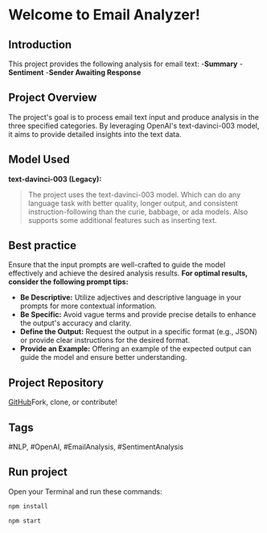 # Welcome to Email Analyzer!

## Introduction
This project provides the following analysis for email text: 
-**Summary**
-**Sentiment**
-**Sender Awaiting Response**
## Project Overview
The project's goal is to process email text input and produce analysis in the three specified categories. 
By leveraging OpenAI's text-davinci-003 model, it aims to provide detailed insights into the text data.

## Model Used
**text-davinci-003 (Legacy):**
>The project uses the text-davinci-003 model.
>Which can do any language task with better quality, 
>longer output, and consistent instruction-following
>than the curie, babbage, or ada models. 
>Also supports some additional features such as inserting text.

## Best practice
Ensure that the input prompts are well-crafted to guide the model effectively and achieve the desired analysis results.
**For optimal results, consider the following prompt tips:**
- **Be Descriptive:** Utilize adjectives and descriptive language in your prompts for more contextual information.
- **Be Specific:** Avoid vague terms and provide precise details to enhance the output's accuracy and clarity.
- **Define the Output:** Request the output in a specific format (e.g., JSON) or provide clear instructions for the desired format.
- **Provide an Example:** Offering an example of the expected output can guide the model and ensure better understanding.

## Project Repository
[GitHub](https://github.com/mutty320/Email-analysis-with-openAI)Fork, clone, or contribute!

## Tags
#NLP, #OpenAI, #EmailAnalysis, #SentimentAnalysis

## Run project

Open your Terminal and run these commands:
```sh
npm install
```

```sh
npm start
```
